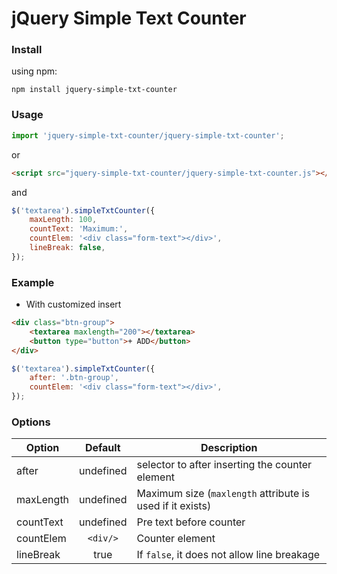 # jQuery Simple Text Counter

### Install

using npm:  

```
npm install jquery-simple-txt-counter
```

### Usage

```javascript
import 'jquery-simple-txt-counter/jquery-simple-txt-counter';
```

or

```html
<script src="jquery-simple-txt-counter/jquery-simple-txt-counter.js"></script>
```

and

```javascript
$('textarea').simpleTxtCounter({
    maxLength: 100,
    countText: 'Maximum:',
    countElem: '<div class="form-text"></div>',
    lineBreak: false,
});
```

### Example

* With customized insert  

```html
<div class="btn-group">
    <textarea maxlength="200"></textarea>
    <button type="button">+ ADD</button>
</div>
```

```javascript
$('textarea').simpleTxtCounter({
    after: '.btn-group',
    countElem: '<div class="form-text"></div>',
});
```

### Options

| Option    | Default   | Description                                               |
| --------- |:---------:| --------------------------------------------------------- |
| after     | undefined | selector to after inserting the counter element           |
| maxLength | undefined | Maximum size (`maxlength` attribute is used if it exists) |
| countText | undefined | Pre text before counter                                   |
| countElem | `<div/>`  | Counter element                                           |
| lineBreak | true      | If `false`, it does not allow line breakage               |